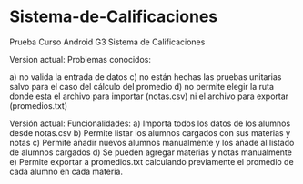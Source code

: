 # Sistema-de-Calificaciones
Prueba Curso Android G3 Sistema de Calificaciones 

Version actual: Problemas conocidos: 

a) no valida la entrada de datos 
c) no están hechas las pruebas unitarias salvo para el caso del cálculo del promedio
d) no permite elegir la ruta donde esta el archivo para importar (notas.csv) ni el archivo para exportar (promedios.txt)

Versión actual: Funcionalidades: 
a) Importa todos los datos de los alumnos desde notas.csv 
b) Permite listar los alumnos cargados con sus materias y notas 
c) Permite añadir nuevos alumnos manualmente y los añade al listado de alumnos cargados 
d) Se pueden agregar materias y notas manualmente 
e) Permite exportar a promedios.txt calculando previamente el promedio de cada alumno en cada materia.

